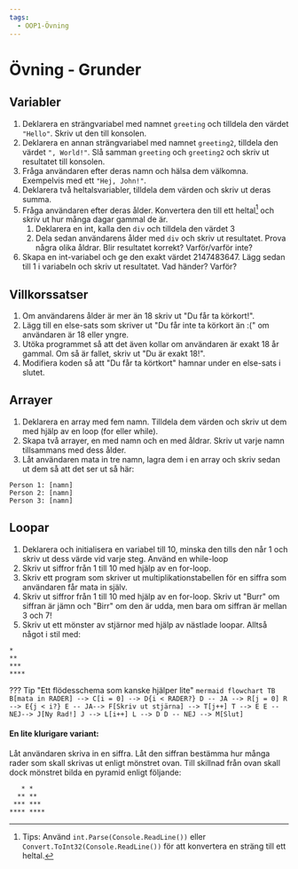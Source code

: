 ```yaml
---
tags:
  - OOP1-Övning
---
```


# Övning - Grunder

## Variabler

1. Deklarera en strängvariabel med namnet `greeting` och tilldela den värdet `"Hello"`. Skriv ut den till konsolen.
2. Deklarera en annan strängvariabel med namnet `greeting2`, tilldela den värdet `", World!"`. Slå samman `greeting` och `greeting2` och skriv ut resultatet till konsolen.
3. Fråga användaren efter deras namn och hälsa dem välkomna. Exempelvis med ett `"Hej, John!"`.
4. Deklarera två heltalsvariabler, tilldela dem värden och skriv ut deras summa.
5. Fråga användaren efter deras ålder. Konvertera den till ett heltal[^1] och skriv ut hur många dagar gammal de är.
    1. Deklarera en int, kalla den `div` och tilldela den värdet 3
    2. Dela sedan användarens ålder med `div` och skriv ut resultatet. Prova några olika åldrar. Blir resultatet korrekt? Varför/varför inte?
6. Skapa en int-variabel och ge den exakt värdet 2147483647. Lägg sedan till 1 i variabeln och skriv ut resultatet. Vad händer? Varför?

## Villkorssatser

1. Om användarens ålder är mer än 18 skriv ut "Du får ta körkort!".
2. Lägg till en else-sats som skriver ut "Du får inte ta körkort än :(" om användaren är 18 eller yngre.
3. Utöka programmet så att det även kollar om användaren är exakt 18 år gammal. Om så är fallet, skriv ut "Du är exakt 18!".
4. Modifiera koden så att "Du får ta körtkort" hamnar under en else-sats i slutet.

## Arrayer

1. Deklarera en array med fem namn. Tilldela dem värden och skriv ut dem med hjälp av en loop (for eller while).
2. Skapa två arrayer, en med namn och en med åldrar. Skriv ut varje namn tillsammans med dess ålder.
3. Låt användaren mata in tre namn, lagra dem i en array och skriv sedan ut dem så att det ser ut så här:
```
Person 1: [namn]
Person 2: [namn]
Person 3: [namn]
```

## Loopar

1. Deklarera och initialisera en variabel till 10, minska den tills den når 1 och skriv ut dess värde vid varje steg. Använd en while-loop
2. Skriv ut siffror från 1 till 10 med hjälp av en for-loop.
3. Skriv ett program som skriver ut multiplikationstabellen för en siffra som användaren får mata in själv.
4. Skriv ut siffror från 1 till 10 med hjälp av en for-loop. Skriv ut "Burr" om siffran är jämn och "Birr" om den är udda, men bara om siffran är mellan 3 och 7!
5. Skriv ut ett mönster av stjärnor med hjälp av nästlade loopar. Alltså något i stil med:
```
*
**
***
****
```

??? Tip "Ett flödesschema som kanske hjälper lite"
    ```mermaid
    flowchart TB
    B[mata in RADER] --> C[i = 0] --> D{i < RADER?}
    D -- JA --> R[j = 0]
    R --> E{j < i?}
    E -- JA--> F[Skriv ut stjärna] --> T[j++]
    T --> E
    E -- NEJ--> J[Ny Rad!]
    J --> L[i++]
    L --> D
    D -- NEJ --> M[Slut]
    ```

#### En lite klurigare variant:

Låt användaren skriva in en siffra. Låt den siffran bestämma hur många rader som skall skrivas ut enligt mönstret ovan. Till skillnad från ovan skall dock mönstret bilda en pyramid enligt följande:
```
   * *
  ** **
 *** ***
**** ****
```


[^1]: Tips: Använd `int.Parse(Console.ReadLine())` eller `Convert.ToInt32(Console.ReadLine())` för att konvertera en sträng till ett heltal.
